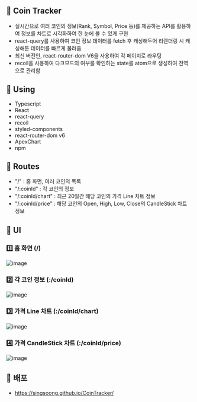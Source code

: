 ## 📌 Coin Tracker

- 실시간으로 여러 코인의 정보(Rank, Symbol, Price 등)를 제공하는 API를 활용하여 정보를 차트로 시각화하여 한 눈에 볼 수 있게 구현
- react-query를 사용하여 코인 정보 데이터를 fetch 후 캐싱해두어 리렌더링 시 캐싱해둔 데이터를 빠르게 불러옴
- 최신 버전인, react-router-dom V6을 사용하여 각 페이지로 라우팅
- recoil을 사용하여 다크모드의 여부를 확인하는 state를 atom으로 생성하여 전역으로 관리함

## 📌 Using

- Typescript
- React
- react-query
- recoil
- styled-components
- react-router-dom v6
- ApexChart
- npm

## 📌 Routes

- "/" : 홈 화면, 여러 코인의 목록
- "/:coinId" : 각 코인의 정보
- "/:coinId/chart" : 최근 20일간 해당 코인의 가격 Line 차트 정보
- "/:coinId/price" : 해당 코인의 Open, High, Low, Close의 CandleStick 차트 정보

## 📌 UI

### 1️⃣ 홈 화면 (/)

![image](https://user-images.githubusercontent.com/72503811/227395670-16c8099f-6584-40f7-b08b-675bd9562933.png)

### 2️⃣ 각 코인 정보 (:/coinId)

![image](https://user-images.githubusercontent.com/72503811/227397291-74825f28-b62e-462d-bbb5-ae9410885096.png)

### 3️⃣ 가격 Line 차트 (:/coinId/chart)

![image](https://user-images.githubusercontent.com/72503811/227397864-69aeafa7-9f15-444e-876c-0e46286001de.png)

### 4️⃣ 가격 CandleStick 차트 (:/coinId/price)

![image](https://user-images.githubusercontent.com/72503811/227397985-c298aea2-eef2-4624-94d6-7adf2478bc5a.png)

## 📌 배포

- https://singsoong.github.io/CoinTracker/
